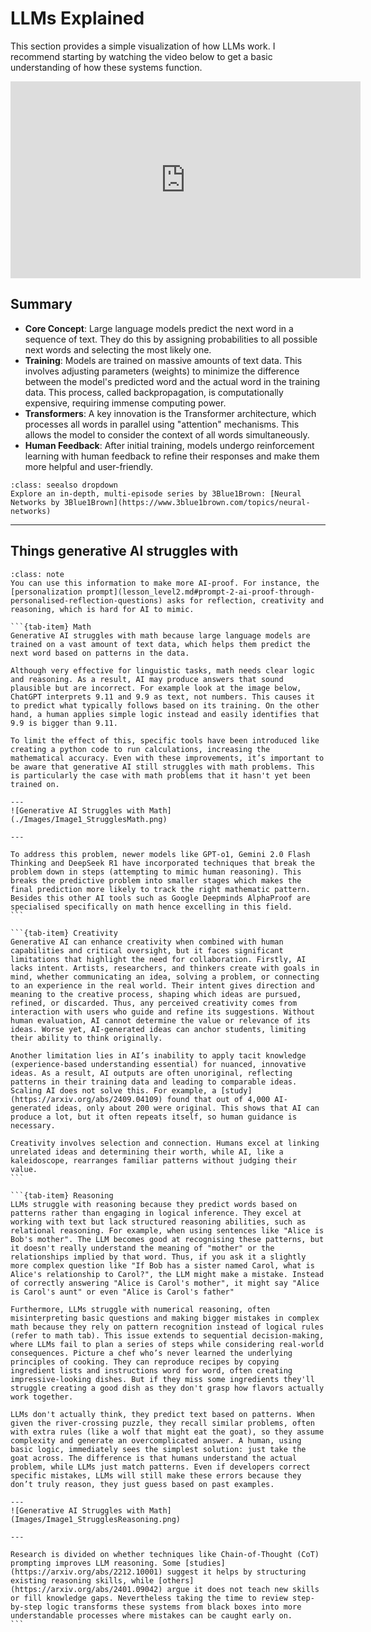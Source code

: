 # LLMs Explained

This section provides a simple visualization of how LLMs work. I recommend starting by watching the video below to get a basic understanding of how these systems function.

<div style="text-align: center;">
    <iframe width="560" height="315" 
            src="https://www.youtube.com/embed/LPZh9BOjkQs?start=0" 
            title="LLMs Explained" 
            frameborder="0" 
            allow="accelerometer; autoplay; clipboard-write; encrypted-media; gyroscope; picture-in-picture; web-share" 
            allowfullscreen>
    </iframe>
</div>

## Summary

- **Core Concept**: Large language models predict the next word in a sequence of text. They do this by assigning probabilities to all possible next words and selecting the most likely one.
- **Training**: Models are trained on massive amounts of text data. This involves adjusting parameters (weights) to minimize the difference between the model's predicted word and the actual word in the training data. This process, called backpropagation, is computationally expensive, requiring immense computing power.
- **Transformers**: A key innovation is the Transformer architecture, which processes all words in parallel using "attention" mechanisms. This allows the model to consider the context of all words simultaneously.
- **Human Feedback**: After initial training, models undergo reinforcement learning with human feedback to refine their responses and make them more helpful and user-friendly.

```{admonition} Want to go deeper?
:class: seealso dropdown
Explore an in-depth, multi-episode series by 3Blue1Brown: [Neural Networks by 3Blue1Brown](https://www.3blue1brown.com/topics/neural-networks)
```

---

## Things generative AI struggles with

```{admonition} Personal Note
:class: note
You can use this information to make more AI-proof. For instance, the [personalization prompt](lesson_level2.md#prompt-2-ai-proof-through-personalised-reflection-questions) asks for reflection, creativity and reasoning, which is hard for AI to mimic.
```


````{tab-set}
```{tab-item} Math
Generative AI struggles with math because large language models are trained on a vast amount of text data, which helps them predict the next word based on patterns in the data.

Although very effective for linguistic tasks, math needs clear logic and reasoning. As a result, AI may produce answers that sound plausible but are incorrect. For example look at the image below, ChatGPT interprets 9.11 and 9.9 as text, not numbers. This causes it to predict what typically follows based on its training. On the other hand, a human applies simple logic instead and easily identifies that 9.9 is bigger than 9.11. 

To limit the effect of this, specific tools have been introduced like creating a python code to run calculations, increasing the mathematical accuracy. Even with these improvements, it’s important to be aware that generative AI still struggles with math problems. This is particularly the case with math problems that it hasn't yet been trained on.

---
![Generative AI Struggles with Math](./Images/Image1_StrugglesMath.png)

---

To address this problem, newer models like GPT-o1, Gemini 2.0 Flash Thinking and DeepSeek R1 have incorporated techniques that break the problem down in steps (attempting to mimic human reasoning). This breaks the predictive problem into smaller stages which makes the final prediction more likely to track the right mathematic pattern. Besides this other AI tools such as Google Deepminds AlphaProof are specialised specifically on math hence excelling in this field.
```

```{tab-item} Creativity
Generative AI can enhance creativity when combined with human capabilities and critical oversight, but it faces significant limitations that highlight the need for collaboration. Firstly, AI lacks intent. Artists, researchers, and thinkers create with goals in mind, whether communicating an idea, solving a problem, or connecting to an experience in the real world. Their intent gives direction and meaning to the creative process, shaping which ideas are pursued, refined, or discarded. Thus, any perceived creativity comes from interaction with users who guide and refine its suggestions. Without human evaluation, AI cannot determine the value or relevance of its ideas. Worse yet, AI-generated ideas can anchor students, limiting their ability to think originally.

Another limitation lies in AI’s inability to apply tacit knowledge (experience-based understanding essential) for nuanced, innovative ideas. As a result, AI outputs are often unoriginal, reflecting patterns in their training data and leading to comparable ideas. Scaling AI does not solve this. For example, a [study](https://arxiv.org/abs/2409.04109) found that out of 4,000 AI-generated ideas, only about 200 were original. This shows that AI can produce a lot, but it often repeats itself, so human guidance is necessary.

Creativity involves selection and connection. Humans excel at linking unrelated ideas and determining their worth, while AI, like a kaleidoscope, rearranges familiar patterns without judging their value. 
```

```{tab-item} Reasoning
LLMs struggle with reasoning because they predict words based on patterns rather than engaging in logical inference. They excel at working with text but lack structured reasoning abilities, such as relational reasoning. For example, when using sentences like "Alice is Bob's mother". The LLM becomes good at recognising these patterns, but it doesn't really understand the meaning of "mother" or the relationships implied by that word. Thus, if you ask it a slightly more complex question like "If Bob has a sister named Carol, what is Alice's relationship to Carol?", the LLM might make a mistake. Instead of correctly answering "Alice is Carol's mother", it might say "Alice is Carol's aunt" or even "Alice is Carol's father"

Furthermore, LLMs struggle with numerical reasoning, often misinterpreting basic questions and making bigger mistakes in complex math because they rely on pattern recognition instead of logical rules (refer to math tab). This issue extends to sequential decision-making, where LLMs fail to plan a series of steps while considering real-world consequences. Picture a chef who’s never learned the underlying principles of cooking. They can reproduce recipes by copying ingredient lists and instructions word for word, often creating impressive-looking dishes. But if they miss some ingredients they'll struggle creating a good dish as they don't grasp how flavors actually work together.  

LLMs don't actually think, they predict text based on patterns. When given the river-crossing puzzle, they recall similar problems, often with extra rules (like a wolf that might eat the goat), so they assume complexity and generate an overcomplicated answer. A human, using basic logic, immediately sees the simplest solution: just take the goat across. The difference is that humans understand the actual problem, while LLMs just match patterns. Even if developers correct specific mistakes, LLMs will still make these errors because they don’t truly reason, they just guess based on past examples.

---
![Generative AI Struggles with Math](Images/Image1_StrugglesReasoning.png)

---

Research is divided on whether techniques like Chain-of-Thought (CoT) prompting improves LLM reasoning. Some [studies](https://arxiv.org/abs/2212.10001) suggest it helps by structuring existing reasoning skills, while [others](https://arxiv.org/abs/2401.09042) argue it does not teach new skills or fill knowledge gaps. Nevertheless taking the time to review step-by-step logic transforms these systems from black boxes into more understandable processes where mistakes can be caught early on.
```
````



